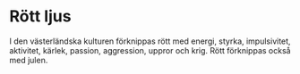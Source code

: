 # Rött ljus

I den västerländska kulturen förknippas rött med energi, styrka, impulsivitet,
aktivitet, kärlek, passion, aggression, uppror och krig. Rött förknippas också
med julen.
